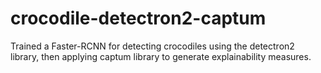 # crocodile-detectron2-captum
Trained a Faster-RCNN for detecting crocodiles using the detectron2 library, then applying captum library to generate explainability measures.
